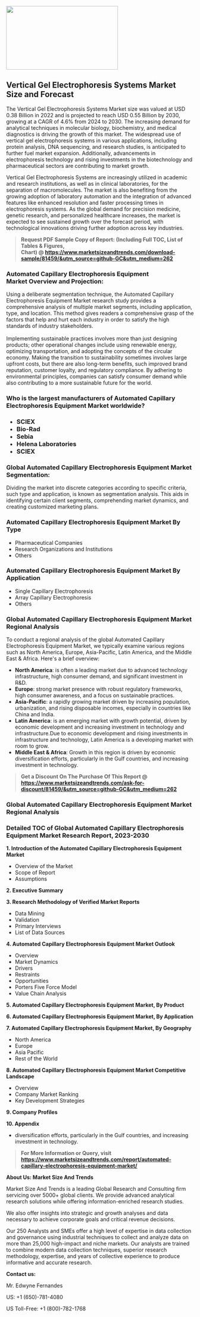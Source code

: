 <p><img class="alignnone size-medium wp-image-20088" src="https://ffe5etoiles.com/wp-content/uploads/2024/12/MST1-300x171.png" alt="" width="300" height="171" /></p><h2>Vertical Gel Electrophoresis Systems Market Size and Forecast</h2><p>The Vertical Gel Electrophoresis Systems Market size was valued at USD 0.38 Billion in 2022 and is projected to reach USD 0.55 Billion by 2030, growing at a CAGR of 4.6% from 2024 to 2030. The increasing demand for analytical techniques in molecular biology, biochemistry, and medical diagnostics is driving the growth of this market. The widespread use of vertical gel electrophoresis systems in various applications, including protein analysis, DNA sequencing, and research studies, is anticipated to further fuel market expansion. Additionally, advancements in electrophoresis technology and rising investments in the biotechnology and pharmaceutical sectors are contributing to market growth.</p><p>Vertical Gel Electrophoresis Systems are increasingly utilized in academic and research institutions, as well as in clinical laboratories, for the separation of macromolecules. The market is also benefiting from the growing adoption of laboratory automation and the integration of advanced features like enhanced resolution and faster processing times in electrophoresis systems. As the global demand for precision medicine, genetic research, and personalized healthcare increases, the market is expected to see sustained growth over the forecast period, with technological innovations driving further adoption across key industries.</p></p><blockquote id="" class=""><strong>Request PDF Sample Copy of Report: (Including Full TOC, List of Tables &amp; Figures, Chart)&nbsp;@&nbsp;<strong><a href="https://www.marketsizeandtrends.com/download-sample/81459/&utm_source=github-GC&utm_medium=262" target="_blank">https://www.marketsizeandtrends.com/download-sample/81459/&utm_source=github-GC&utm_medium=262</a></strong></strong></blockquote><h3 id="" class="">Automated Capillary Electrophoresis Equipment Market&nbsp;Overview and Projection:</h3><p id="" class="">Using a deliberate segmentation technique, the Automated Capillary Electrophoresis Equipment Market research study provides a comprehensive analysis of multiple market segments, including application, type, and location. This method gives readers a comprehensive grasp of the factors that help and hurt each industry in order to satisfy the high standards of industry stakeholders. <br /> <br />Implementing sustainable practices involves more than just designing products; other operational changes include using renewable energy, optimizing transportation, and adopting the concepts of the circular economy. Making the transition to sustainability sometimes involves large upfront costs, but there are also long-term benefits, such improved brand reputation, customer loyalty, and regulatory compliance. By adhering to environmental principles, companies can satisfy consumer demand while also contributing to a more sustainable future for the world.</p><h3 id="" class="">Who is the largest manufacturers of&nbsp;Automated Capillary Electrophoresis Equipment Market worldwide?</h3><h3 class=""><p><ul><li>SCIEX </li><li> Bio-Rad </li><li> Sebia </li><li> Helena Laboratories </li><li> SCIEX</li></ul></p></h3><h3 id="" class="">Global&nbsp;Automated Capillary Electrophoresis Equipment Market Segmentation:</h3><p id="" class="">Dividing the market into discrete categories according to specific criteria, such type and application, is known as segmentation analysis. This aids in identifying certain client segments, comprehending market dynamics, and creating customized marketing plans.</p><h3 id="" class="">Automated Capillary Electrophoresis Equipment Market&nbsp;By Type</h3><p><p><ul><li>Pharmaceutical Companies </li><li> Research Organizations and Institutions </li><li> Others</p></li></ul></p></p><h3 id="" class="">Automated Capillary Electrophoresis Equipment Market&nbsp;By Application</h3><p class=""><p><ul><li>Single Capillary Electrophoresis </li><li> Array Capillary Electrophoresis </li><li> Others</li></ul></p></p><h3 id="" class="">Global Automated Capillary Electrophoresis Equipment Market Regional Analysis</h3><p id="" class="">To conduct a regional analysis of the global Automated Capillary Electrophoresis Equipment Market, we typically examine various regions such as North America, Europe, Asia-Pacific, Latin America, and the Middle East &amp; Africa. Here's a brief overview:</p><ul><li><strong>North America</strong>: is often a leading market due to advanced technology infrastructure, high consumer demand, and significant investment in R&amp;D.</li><li><strong>Europe</strong>: strong market presence with robust regulatory frameworks, high consumer awareness, and a focus on sustainable practices.</li><li><strong>Asia-Pacific</strong>: a rapidly growing market driven by increasing population, urbanization, and rising disposable incomes, especially in countries like China and India.</li><li><strong>Latin America</strong>: is an emerging market with growth potential, driven by economic development and increasing investment in technology and infrastructure.Due to economic development and rising investments in infrastructure and technology, Latin America is a developing market with room to grow.</li><li><strong>Middle East &amp; Africa</strong>: Growth in this region is driven by economic diversification efforts, particularly in the Gulf countries, and increasing investment in technology.</li></ul><blockquote id="" class=""><strong>Get a Discount On The Purchase Of This Report @ <strong><a href="https://www.marketsizeandtrends.com/ask-for-discount/81459/&utm_source=github-GC&utm_medium=262" target="_blank">https://www.marketsizeandtrends.com/ask-for-discount/81459/&utm_source=github-GC&utm_medium=262</a></strong></strong></blockquote><h3 id="" class="">Global Automated Capillary Electrophoresis Equipment Market Regional Analysis</h3><h3 id="" class="">Detailed TOC of Global Automated Capillary Electrophoresis Equipment Market Research Report, 2023-2030</h3><p id="" class=""><strong>1. Introduction of the Automated Capillary Electrophoresis Equipment Market</strong></p><ul><li>Overview of the Market</li><li>Scope of Report</li><li>Assumptions</li></ul><p id="" class=""><strong>2. Executive Summary</strong></p><p id="" class=""><strong>3. Research Methodology of Verified Market Reports</strong></p><ul><li>Data Mining</li><li>Validation</li><li>Primary Interviews</li><li>List of Data Sources</li></ul><p id="" class=""><strong>4. Automated Capillary Electrophoresis Equipment Market Outlook</strong></p><ul><li>Overview</li><li>Market Dynamics</li><li>Drivers</li><li>Restraints</li><li>Opportunities</li><li>Porters Five Force Model</li><li>Value Chain Analysis</li></ul><p id="" class=""><strong>5. Automated Capillary Electrophoresis Equipment Market, By Product</strong></p><p id="" class=""><strong>6. Automated Capillary Electrophoresis Equipment Market, By Application</strong></p><p id="" class=""><strong>7. Automated Capillary Electrophoresis Equipment Market, By Geography</strong></p><ul><li>North America</li><li>Europe</li><li>Asia Pacific</li><li>Rest of the World</li></ul><p id="" class=""><strong>8. Automated Capillary Electrophoresis Equipment Market Competitive Landscape</strong></p><ul><li>Overview</li><li>Company Market Ranking</li><li>Key Development Strategies</li></ul><p id="" class=""><strong>9. Company Profiles</strong></p><p id="" class=""><strong>10. Appendix</strong></p><ul><li>diversification efforts, particularly in the Gulf countries, and increasing investment in technology.</li></ul><blockquote id="" class=""><strong>For More Information or Query, visit <strong><strong><a href="https://www.marketsizeandtrends.com/report/automated-capillary-electrophoresis-equipment-market/" target="_blank">https://www.marketsizeandtrends.com/report/automated-capillary-electrophoresis-equipment-market/</a></strong></strong></strong></blockquote><p id="" class=""><strong>About Us: Market Size And Trends</strong></p><p id="" class="">Market Size And Trends is a leading Global Research and Consulting firm servicing over 5000+ global clients. We provide advanced analytical research solutions while offering information-enriched research studies.</p><p id="" class="">We also offer insights into strategic and growth analyses and data necessary to achieve corporate goals and critical revenue decisions.</p><p id="" class="">Our 250 Analysts and SMEs offer a high level of expertise in data collection and governance using industrial techniques to collect and analyze data on more than 25,000 high-impact and niche markets. Our analysts are trained to combine modern data collection techniques, superior research methodology, expertise, and years of collective experience to produce informative and accurate research.</p><p id="" class=""><strong>Contact us:</strong></p><p id="" class="">Mr. Edwyne Fernandes</p><p id="" class="">US: +1 (650)-781-4080</p><p id="" class="">US Toll-Free: +1 (800)-782-1768</p>
